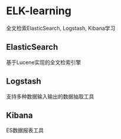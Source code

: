 # ELK-learning
全文检索ElasticSearch, Logstash, Kibana学习

## ElasticSearch
基于Lucene实现的全文检索引擎

## Logstash
支持多种数据输入输出的数据抽取工具

## Kibana
ES数据报表工具
